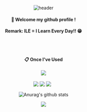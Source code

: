 <div align="center"> 

![header](https://capsule-render.vercel.app/api?type=cylinder&color=000000&height=150&section=header&text=Hi&fontColor=ffffff&fontSize=70&animation=fadeIn&fontAlignY=55&desc=%20&descAlignY=62&descAlign=62)
  
####  :wave: Welcome my github profile !
####  Remark: ILE = I Learn Every Day!! :grin:
  
 <br/>
 <br/>
  
####  :clipboard: Once I've Used 

#### <img src="https://img.shields.io/badge/Java-007396?style=flat&logo=OpenJDK&logoColor=white"/>
  <img src="https://img.shields.io/badge/-A8B9CC?style=for-the-badge&logo=C&logoColor=white">
<img src="https://img.shields.io/badge/Python-3776AB?style=for-the-badge&logo=Python&logoColor=white">
  <img src="https://img.shields.io/badge/C++-00599C?style=flat-square&logo=c%2B%2B&logoColor=white"/></a> &nbsp 
  
  
  
![Anurag's github stats](https://github-readme-stats.vercel.app/api?username=ILEbae&show_icons=true&theme=tokyonight)

  
  
![](https://komarev.com/ghpvc/?username=ILEbae)
